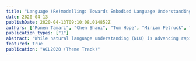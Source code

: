 ```yaml
---
title: "Language (Re)modelling: Towards Embodied Language Understanding"
date: 2020-04-13
publishDate: 2020-04-13T09:10:08.014852Z
authors: ["Ronen Tamari", "Chen Shani", "Tom Hope", "Miriam Petruck", "Omri Abend", "Dafna Shahaf"]
publication_types: ["1"]
abstract: "While natural language understanding (NLU) is advancing rapidly, today's technology differs from human-like language understanding in fundamental ways, notably in its inferior efficiency, interpretability, and generalization. This work proposes an approach to representation and learning based on the tenets of embodied cognitive linguistics (ECL). According to ECL, natural language is inherently executable (like programming languages), driven by mental simulation and metaphoric mappings over hierarchical compositions of structures and schemata learned through embodied interaction. This position paper argues that the use of grounding by metaphoric inference and simulation will greatly benefit NLU systems,  and proposes a system architecture along with a roadmap towards realizing this vision."
featured: true
publication: "ACL2020 (Theme Track)"
---
```


